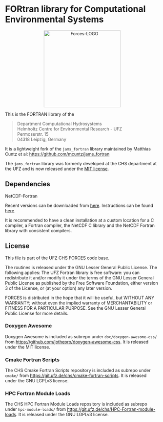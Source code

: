 # FORtran library for Computational Environmental Systems

<div align="center">
<img src="https://git.ufz.de/chs/logos/-/raw/master/Forces.png" alt="Forces-LOGO" width="251px" style="width:251px;"/>
</div>

This is the FORTRAN library of the

> Department Computational Hydrosystems<br/>
> Helmholtz Centre for Environmental Research - UFZ<br/>
> Permoserstr. 15<br/>
> 04318 Leipzig, Germany

It is a lightweight fork of the `jams_fortran` library maintained by Matthias Cuntz et al: https://github.com/mcuntz/jams_fortran

The `jams_fortran` library was formerly developed at the CHS department at the UFZ and is now released under the [MIT license](https://github.com/mcuntz/jams_fortran/blob/master/LICENSE).


## Dependencies

NetCDF-Fortran

Recent versions can be downloaded from [here](ftp://ftp.unidata.ucar.edu/pub/netcdf/).
Instructions can be found [here](https://www.unidata.ucar.edu/software/netcdf/docs/building_netcdf_fortran.html).

It is recommended to have a clean installation at a custom location
for a C compiler, a Fortran compiler, the NetCDF C library and the
NetCDF Fortran library with consistent compilers.


## License

This file is part of the UFZ CHS FORCES code base.

The routines is released under the GNU Lesser General Public License. The following applies:
The UFZ Fortran library is free software: you can redistribute it and/or modify it under the terms of the GNU Lesser General Public License as published by the Free Software Foundation, either version 3 of the License, or (at your option) any later version.

FORCES is distributed in the hope that it will be useful, but WITHOUT ANY WARRANTY; without even the implied warranty of MERCHANTABILITY or FITNESS FOR A PARTICULAR PURPOSE. See the GNU Lesser General Public License for more details.

### Doxygen Awesome

Doxygen Awesome is included as subrepo under `doc/doxygen-awesome-css/` from https://github.com/jothepro/doxygen-awesome-css. It is released under the MIT license.

### Cmake Fortran Scripts

The CHS Cmake Fortran Scripts repository is included as subrepo under `cmake/` from https://git.ufz.de/chs/cmake-fortran-scripts. It is released under the GNU LGPLv3 license.

### HPC Fortran Module Loads

The CHS HPC Fortran Module Loads repository is included as subrepo under `hpc-module-loads/` from https://git.ufz.de/chs/HPC-Fortran-module-loads. It is released under the GNU LGPLv3 license.
